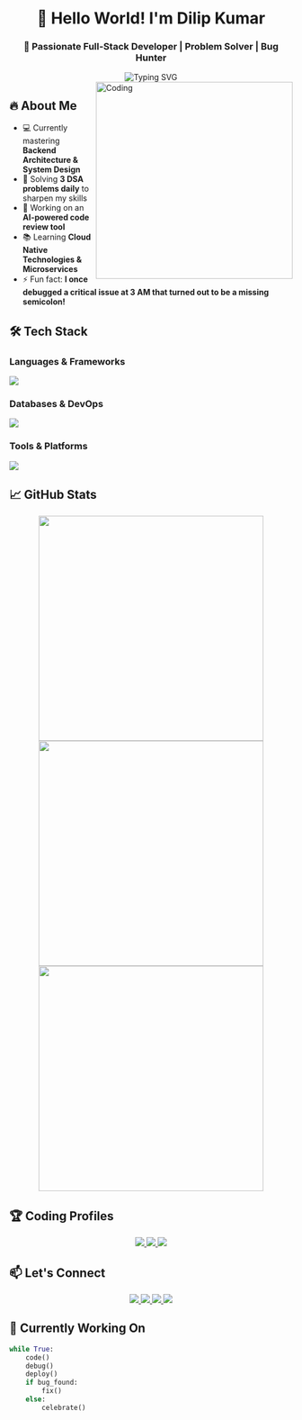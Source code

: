 <h1 align="center">👋 Hello World! I'm Dilip Kumar</h1>
<h3 align="center">🚀 Passionate Full-Stack Developer | Problem Solver | Bug Hunter</h3>

<div align="center">
  <img src="https://readme-typing-svg.herokuapp.com?font=Fira+Code&pause=1000&color=22D3EE&center=true&vCenter=true&width=435&lines=Turning+Coffee+Into+Code;Backend+Developer;DS%26A+Enthusiast;Open-Source+Contributor" alt="Typing SVG" />
</div>

<img align="right" alt="Coding" width="350" src="https://i.pinimg.com/originals/e4/26/70/e426702edf874b181aced1e2fa5c6cde.gif">

## 🔥 About Me

- 💻 Currently mastering **Backend Architecture & System Design**
- 🧠 Solving **3 DSA problems daily** to sharpen my skills
- 🚧 Working on an **AI-powered code review tool**
- 📚 Learning **Cloud Native Technologies & Microservices**
- ⚡ Fun fact: **I once debugged a critical issue at 3 AM that turned out to be a missing semicolon!**

## 🛠 Tech Stack

### Languages & Frameworks
<div align="left">
  <img src="https://skillicons.dev/icons?i=js,ts,python,c,cpp,java,react,nextjs,nodejs,express,nestjs,django" />
</div>

### Databases & DevOps
<div align="left">
  <img src="https://skillicons.dev/icons?i=mysql,mongodb,postgres,redis,firebase,docker,kubernetes,aws,gcp,nginx" />
</div>

### Tools & Platforms
<div align="left">
  <img src="https://skillicons.dev/icons?i=vscode,git,github,postman,figma,linux,bash,powershell" />
</div>

## 📈 GitHub Stats

<div align="center">
  <img width="400" src="https://github-readme-stats-salesp07.vercel.app/api?username=Dilip-Kashyp&show_icons=true&theme=radical&hide_border=true&count_private=true&include_all_commits=true" />
  <img width="400" src="https://github-readme-streak-stats-salesp07.vercel.app/?user=Dilip-Kashyp&theme=radical&hide_border=true" />
</div>

<div align="center">
  <img width="400" src="https://github-readme-stats-salesp07.vercel.app/api/top-langs/?username=Dilip-Kashyp&layout=compact&theme=radical&hide_border=true&langs_count=8" />
</div>

## 🏆 Coding Profiles

<div align="center">
  <a href="https://leetcode.com/u/Dilip-Kashyp/">
    <img src="https://img.shields.io/badge/LeetCode-FFA116?style=for-the-badge&logo=LeetCode&logoColor=white" />
  </a>
  <a href="https://www.hackerrank.com/dilipkumar491249">
    <img src="https://img.shields.io/badge/HackerRank-00EA64?style=for-the-badge&logo=HackerRank&logoColor=white" />
  </a>
  <a href="https://stackoverflow.com/users/25244343/dilip-kumar">
    <img src="https://img.shields.io/badge/Stack_Overflow-F58025?style=for-the-badge&logo=Stack-Overflow&logoColor=white" />
  </a>
</div>

## 📫 Let's Connect

<div align="center">
  <a href="https://www.linkedin.com/in/dilip-kashyap/">
    <img src="https://img.shields.io/badge/LinkedIn-0077B5?style=for-the-badge&logo=linkedin&logoColor=white" />
  </a>
  <a href="mailto:dilipkumer092@gmail.com">
    <img src="https://img.shields.io/badge/Gmail-D14836?style=for-the-badge&logo=gmail&logoColor=white" />
  </a>
  <a href="https://dilip-kashyp.github.io/">
    <img src="https://img.shields.io/badge/Portfolio-18A303?style=for-the-badge&logo=Google-Chrome&logoColor=white" />
  </a>
  <a href="https://dev.to/dilipkashyp">
    <img src="https://img.shields.io/badge/dev.to-0A0A0A?style=for-the-badge&logo=dev.to&logoColor=white" />
  </a>
</div>

## 🎯 Currently Working On

```python
while True:
    code()
    debug()
    deploy()
    if bug_found:
        fix()
    else:
        celebrate()
